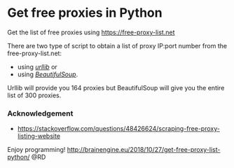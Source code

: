 # Get free proxies in Python
Get the list of free proxies using https://free-proxy-list.net

There are two type of script to obtain a list of proxy IP:port number from the free-proxy-list.net:
- using [*urllib*](https://docs.python.org/3/library/urllib.html) or 
- using [*BeautifulSoup*](https://www.crummy.com/software/BeautifulSoup/bs4/doc/).

Urllib will provide you 164 proxies but BeautifulSoup will give you the entire list of 300 proxies.

### Acknowledgement
- https://stackoverflow.com/questions/48426624/scraping-free-proxy-listing-website

Enjoy programming!
http://brainengine.eu/2018/10/27/get-free-proxy-list-python/
@RD
